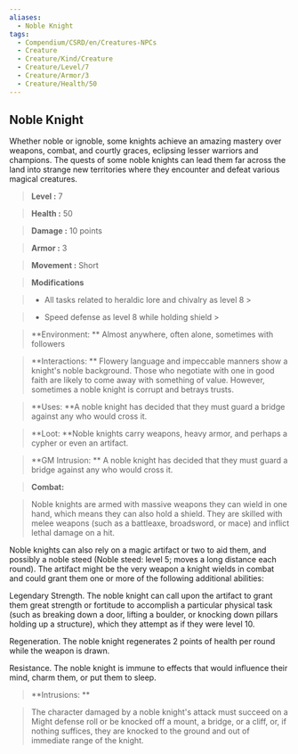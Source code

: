 ```yaml
---
aliases:
  - Noble Knight
tags:
  - Compendium/CSRD/en/Creatures-NPCs
  - Creature
  - Creature/Kind/Creature
  - Creature/Level/7
  - Creature/Armor/3
  - Creature/Health/50
---
```

  
    
## Noble Knight    
Whether noble or ignoble, some knights achieve an amazing mastery over weapons, combat, and courtly graces, eclipsing lesser warriors and champions. The quests of some noble knights can lead them far across the land into strange new territories where they encounter and defeat various magical creatures.    
  
    
> **Level :** 7    
> **Health :** 50    
> **Damage :** 10 points    
> **Armor :** 3    
> **Movement :** Short    
> **Modifications**    
>- All tasks related to heraldic lore and chivalry as level 8 >  
>    
>- Speed defense as level 8 while holding shield >  
>    
> **Environment: ** Almost anywhere, often alone, sometimes with followers    
> **Interactions: ** Flowery language and impeccable manners show a knight's noble background. Those who negotiate with one in good faith are likely to come away with something of value. However, sometimes a noble knight is corrupt and betrays trusts.    
> **Uses: **A noble knight has decided that they must guard a bridge against any who would cross it.    
> **Loot: **Noble knights carry weapons, heavy armor, and perhaps a cypher or even an artifact.    
> **GM Intrusion: ** A noble knight has decided that they must guard a bridge against any who would cross it.    
  
> **Combat:**   
> Noble knights are armed with massive weapons they can wield in one hand, which means they can also hold a shield. They are skilled with melee weapons (such as a battleaxe, broadsword, or mace) and inflict lethal damage on a hit.   
Noble knights can also rely on a magic artifact or two to aid them, and possibly a noble steed (Noble steed: level 5; moves a long distance each round). The artifact might be the very weapon a knight wields in combat and could grant them one or more of the following additional abilities:   
Legendary Strength. The noble knight can call upon the artifact to grant them great strength or fortitude to accomplish a particular physical task (such as breaking down a door, lifting a boulder, or knocking down pillars holding up a structure), which they attempt as if they were level 10.   
Regeneration. The noble knight regenerates 2 points of health per round while the weapon is drawn.   
Resistance. The noble knight is immune to effects that would influence their mind, charm them, or put them to sleep.    
    
  
> **Intrusions: **   
> The character damaged by a noble knight's attack must succeed on a Might defense roll or be knocked off a mount, a bridge, or a cliff, or, if nothing suffices, they are knocked to the ground and out of immediate range of the knight.    
